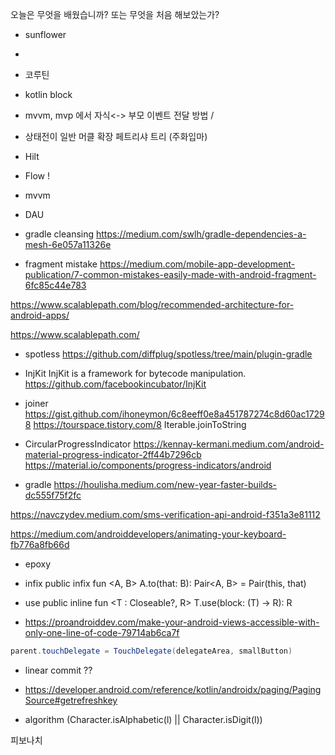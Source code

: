 
오늘은  무엇을  배웠습니까? 또는  무엇을 처음 해보았는가?

- sunflower
- 
- 코루틴
- kotlin block
- mvvm, mvp 에서 자식<-> 부모 이벤트 전달 방법 / 
- 상태전이 일반 머클 확장 페트리샤 트리 (주화입마)
- Hilt
- Flow !
- mvvm

- DAU

- gradle cleansing 
https://medium.com/swlh/gradle-dependencies-a-mesh-6e057a11326e

- fragment mistake
https://medium.com/mobile-app-development-publication/7-common-mistakes-easily-made-with-android-fragment-6fc85c44e783


https://www.scalablepath.com/blog/recommended-architecture-for-android-apps/

https://www.scalablepath.com/


- spotless
https://github.com/diffplug/spotless/tree/main/plugin-gradle

- InjKit
InjKit is a framework for bytecode manipulation.
https://github.com/facebookincubator/InjKit


- joiner
https://gist.github.com/ihoneymon/6c8eeff0e8a451787274c8d60ac17298
https://tourspace.tistory.com/8
Iterable<T>.joinToString


- CircularProgressIndicator
https://kennay-kermani.medium.com/android-material-progress-indicator-2ff44b7296cb
https://material.io/components/progress-indicators/android


- gradle
https://houlisha.medium.com/new-year-faster-builds-dc555f75f2fc


https://navczydev.medium.com/sms-verification-api-android-f351a3e81112

https://medium.com/androiddevelopers/animating-your-keyboard-fb776a8fb66d


- epoxy


- infix
public infix fun <A, B> A.to(that: B): Pair<A, B> = Pair(this, that)


- use
public inline fun <T : Closeable?, R> T.use(block: (T) -> R): R



- https://proandroiddev.com/make-your-android-views-accessible-with-only-one-line-of-code-79714ab6ca7f
```java
parent.touchDelegate = TouchDelegate(delegateArea, smallButton)
```


- linear commit ??


- https://developer.android.com/reference/kotlin/androidx/paging/PagingSource#getrefreshkey



- algorithm
(Character.isAlphabetic(l) || Character.isDigit(l))

피보나치
<!--stackedit_data:
eyJoaXN0b3J5IjpbMjY4Mzk5ODUzLDcxNTg3OTY3MSwtODg5Nj
Y2MzY0LC05NDU3NzgxODUsLTE2NDc1ODUzODAsLTg3NDYxOTk3
NiwtNzI5MDE4NDU1LDIwNTA3NjI4MzQsNjcyNTYwMzcsLTMzNz
U1MzMxLDIxMTQ2MTA2MTgsLTgzMzk4MTk0LDcyOTMyNTgyNSwt
MTkyNjUwNTA2LC0xMTI2NTcwMDM0LC04MjIxODYyMTAsLTE3Mj
IxMTk0MzIsMTk0NjU4Nzk0LDE5NDI3MTk5MDcsLTM1MDUyNzg3
M119
-->